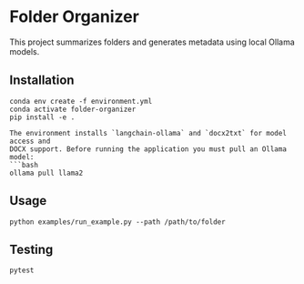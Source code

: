 # Folder Organizer

This project summarizes folders and generates metadata using local Ollama models.

## Installation
```
conda env create -f environment.yml
conda activate folder-organizer
pip install -e .

The environment installs `langchain-ollama` and `docx2txt` for model access and
DOCX support. Before running the application you must pull an Ollama model:
```bash
ollama pull llama2
```

## Usage
```
python examples/run_example.py --path /path/to/folder
```

## Testing
```
pytest
```
